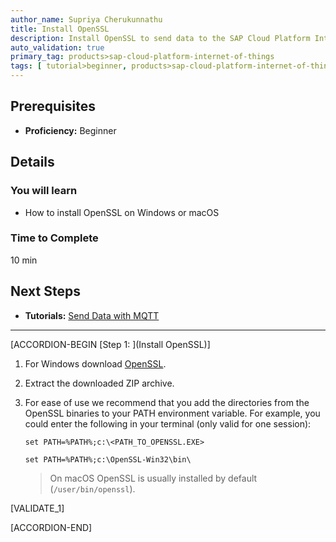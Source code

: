 ```yaml
---
author_name: Supriya Cherukunnathu
title: Install OpenSSL
description: Install OpenSSL to send data to the SAP Cloud Platform Internet of Things Service Cloud using MQTT and REST.
auto_validation: true
primary_tag: products>sap-cloud-platform-internet-of-things
tags: [ tutorial>beginner, products>sap-cloud-platform-internet-of-things, topic>internet-of-things, topic>cloud ]
---
```



## Prerequisites
 - **Proficiency:** Beginner


## Details
### You will learn
- How to install OpenSSL on Windows or macOS

### Time to Complete
10 min

## Next Steps
- **Tutorials:** [Send Data with MQTT](iot-cf-send-data-mqtt)

---

[ACCORDION-BEGIN [Step 1: ](Install OpenSSL)]

1.  For Windows download [OpenSSL](https://sourceforge.net/projects/openssl/files/latest/download).

2.  Extract the downloaded ZIP archive.

3.  For ease of use we recommend that you add the directories from the OpenSSL binaries to your PATH environment variable. For example, you could enter the following in your terminal (only valid for one session):

    `set PATH=%PATH%;c:\<PATH_TO_OPENSSL.EXE>`

    `set PATH=%PATH%;c:\OpenSSL-Win32\bin\`

    >On macOS OpenSSL is usually installed by default (`/user/bin/openssl`).


[VALIDATE_1]

[ACCORDION-END]
